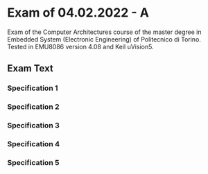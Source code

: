 # Exam of 04.02.2022 - A
Exam of the Computer Architectures course of the master degree in Embedded System (Electronic Engineering) of Politecnico di Torino.<br/>
Tested in EMU8086 version 4.08 and Keil uVision5.<br/>

## Exam Text

### Specification 1

### Specification 2

### Specification 3

### Specification 4

### Specification 5
